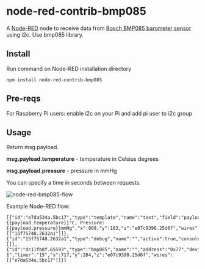 node-red-contrib-bmp085
========================

A <a href="http://nodered.org" target="_new">Node-RED</a> node to receive data from [Bosch BMP085 barometer sensor](http://www.adafruit.com/products/391) using i2c. Use bmp085 library.

Install
-------

Run command on Node-RED installation directory

	npm install node-red-contrib-bmp085

Pre-reqs
--------

For Raspberry Pi users: enable i2c on your Pi and add pi user to i2c group

Usage
-----

Return msg.payload.

**msg.payload.temperature** - temperature in Celsius degrees

**msg.payload.pressure** - pressure in mmHg

You can specify a time in seconds between requests.

![node-red-bmp085-flow](https://cloud.githubusercontent.com/assets/4464231/5672613/02c030dc-97a3-11e4-90c8-45385801d63b.png)

Example Node-RED flow:

	[{"id":"e7da534a.5bc17","type":"template","name":"text","field":"payload","template":"Temperature: {{payload.temperature}}°C; Pressure: {{payload.pressure}}mmHg","x":869,"y":183,"z":"e07c9390.25d6f","wires":[["15f75748.2632a1"]]},{"id":"15f75748.2632a1","type":"debug","name":"","active":true,"console":"false","complete":"payload","x":1061,"y":95,"z":"e07c9390.25d6f","wires":[]},{"id":"dc11fb8f.65593","type":"bmp085","name":"","address":"0x77","device":"/dev/i2c-1","timer":"15","x":717,"y":284,"z":"e07c9390.25d6f","wires":[["e7da534a.5bc17"]]}]
